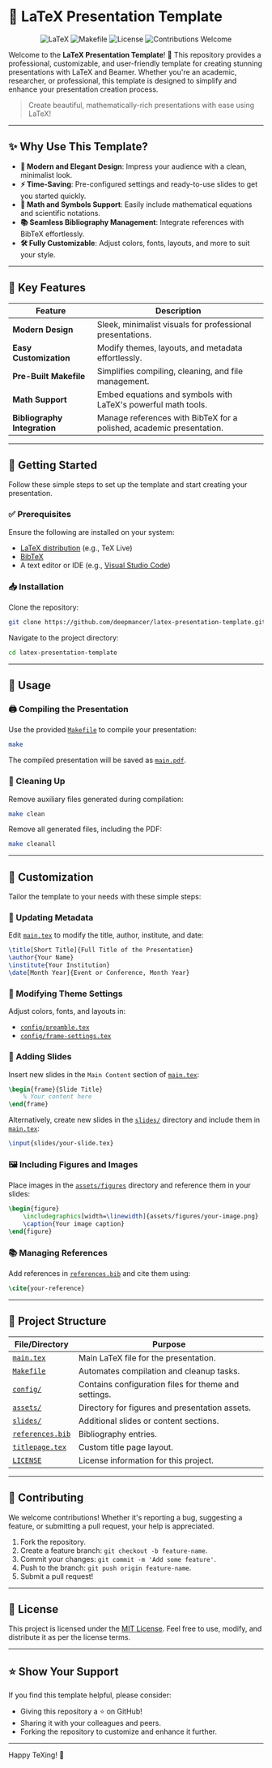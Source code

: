 # 🚀 LaTeX Presentation Template

<div align="center">
<img src="https://img.shields.io/badge/LaTeX-008080.svg?style=for-the-badge&logo=LaTeX&logoColor=white" alt="LaTeX">
<img src="https://img.shields.io/badge/Make-6D00CC.svg?style=for-the-badge&logo=Make&logoColor=white" alt="Makefile">
<img src="https://img.shields.io/badge/license-Apache%202.0-blue.svg?style=for-the-badge" alt="License">
<img src="https://img.shields.io/badge/contributions-welcome-brightgreen.svg?style=for-the-badge" alt="Contributions Welcome">
</div>


Welcome to the **LaTeX Presentation Template**! 🎉 This repository provides a professional, customizable, and user-friendly template for creating stunning presentations with LaTeX and Beamer. Whether you're an academic, researcher, or professional, this template is designed to simplify and enhance your presentation creation process.

> Create beautiful, mathematically-rich presentations with ease using LaTeX!
---

## ✨ Why Use This Template?

- **🎨 Modern and Elegant Design**: Impress your audience with a clean, minimalist look.
- **⚡ Time-Saving**: Pre-configured settings and ready-to-use slides to get you started quickly.
- **🔢 Math and Symbols Support**: Easily include mathematical equations and scientific notations.
- **📚 Seamless Bibliography Management**: Integrate references with BibTeX effortlessly.
- **🛠️ Fully Customizable**: Adjust colors, fonts, layouts, and more to suit your style.

---

## 🌟 Key Features

| Feature                  | Description                                                                 |
|--------------------------|-----------------------------------------------------------------------------|
| **Modern Design**        | Sleek, minimalist visuals for professional presentations.                  |
| **Easy Customization**   | Modify themes, layouts, and metadata effortlessly.                        |
| **Pre-Built Makefile**   | Simplifies compiling, cleaning, and file management.                      |
| **Math Support**         | Embed equations and symbols with LaTeX's powerful math tools.             |
| **Bibliography Integration** | Manage references with BibTeX for a polished, academic presentation.    |

---

## 🚀 Getting Started

Follow these simple steps to set up the template and start creating your presentation.

### ✅ Prerequisites

Ensure the following are installed on your system:

- [LaTeX distribution](https://www.latex-project.org/get/) (e.g., TeX Live)
- [BibTeX](http://www.bibtex.org/)
- A text editor or IDE (e.g., [Visual Studio Code](https://code.visualstudio.com/))

### 📥 Installation

Clone the repository:

```bash
git clone https://github.com/deepmancer/latex-presentation-template.git
```

Navigate to the project directory:

```bash
cd latex-presentation-template
```

---

## 📖 Usage

### 🖨️ Compiling the Presentation

Use the provided [`Makefile`](Makefile) to compile your presentation:

```bash
make
```

The compiled presentation will be saved as [`main.pdf`](main.pdf).

### 🧹 Cleaning Up

Remove auxiliary files generated during compilation:

```bash
make clean
```

Remove all generated files, including the PDF:

```bash
make cleanall
```

---

## 🎨 Customization

Tailor the template to your needs with these simple steps:

### 🔄 Updating Metadata

Edit [`main.tex`](main.tex) to modify the title, author, institute, and date:

```latex
\title[Short Title]{Full Title of the Presentation}
\author{Your Name}
\institute{Your Institution}
\date[Month Year]{Event or Conference, Month Year}
```

### 🎨 Modifying Theme Settings

Adjust colors, fonts, and layouts in:

- [`config/preamble.tex`](./config/preamble.tex)
- [`config/frame-settings.tex`](./config/frame-settings.tex)

### 📄 Adding Slides

Insert new slides in the `Main Content` section of [`main.tex`](./main.tex):

```latex
\begin{frame}{Slide Title}
    % Your content here
\end{frame}
```

Alternatively, create new slides in the [`slides/`](./slides/) directory and include them in [`main.tex`](./main.tex):

```latex
\input{slides/your-slide.tex}
```

### 🖼️ Including Figures and Images

Place images in the [`assets/figures`](./assets/figures) directory and reference them in your slides:

```latex
\begin{figure}
    \includegraphics[width=\linewidth]{assets/figures/your-image.png}
    \caption{Your image caption}
\end{figure}
```

### 📚 Managing References

Add references in [`references.bib`](references.bib) and cite them using:

```latex
\cite{your-reference}
```

---

## 📁 Project Structure

| File/Directory       | Purpose                                                   |
|----------------------|-----------------------------------------------------------|
| [`main.tex`](./main.tex)           | Main LaTeX file for the presentation.                     |
| [`Makefile`](./Makefile)           | Automates compilation and cleanup tasks.                  |
| [`config/`](./config)            | Contains configuration files for theme and settings.      |
| [`assets/`](./assets)            | Directory for figures and presentation assets.            |
| [`slides/`](./slides)            | Additional slides or content sections.                    |
| [`references.bib`](./references.bib)     | Bibliography entries.                                     |
| [`titlepage.tex`](./titlepage.tex)      | Custom title page layout.                                 |
| [`LICENSE`](./LICENSE)            | License information for this project.                     |


---

## 🤝 Contributing

We welcome contributions! Whether it's reporting a bug, suggesting a feature, or submitting a pull request, your help is appreciated.

1. Fork the repository.
2. Create a feature branch: `git checkout -b feature-name`.
3. Commit your changes: `git commit -m 'Add some feature'`.
4. Push to the branch: `git push origin feature-name`.
5. Submit a pull request!

---

## 📄 License

This project is licensed under the [MIT License](LICENSE). Feel free to use, modify, and distribute it as per the license terms.

---

## ⭐ Show Your Support

If you find this template helpful, please consider:

- Giving this repository a ⭐ on GitHub!
- Sharing it with your colleagues and peers.
- Forking the repository to customize and enhance it further.

---

Happy TeXing! 🤖
